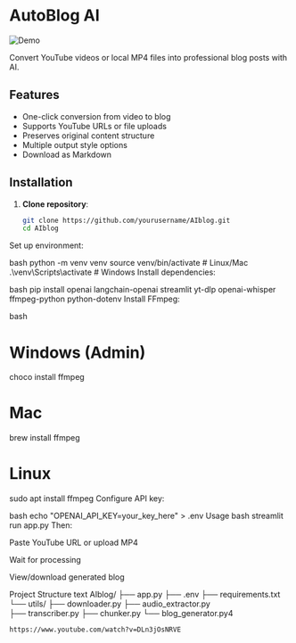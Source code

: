 # AutoBlog AI

![Demo](https://media.giphy.com/media/v1.Y2lkPTc5MGI3NjExcDk5d2V4dWZ6Y3V1dG5tZ3RjYzV4Z2h6dGJ6eHp1a2J6bmV4YiZlcD12MV9pbnRlcm5hbF9naWZfYnlfaWQmY3Q9Zw/3o7qE1YN7aBOFPRw8E/giphy.gif)

Convert YouTube videos or local MP4 files into professional blog posts with AI.

## Features
- One-click conversion from video to blog
- Supports YouTube URLs or file uploads
- Preserves original content structure
- Multiple output style options
- Download as Markdown

## Installation

1. **Clone repository**:
   ```bash
   git clone https://github.com/yourusername/AIblog.git
   cd AIblog
Set up environment:

bash
python -m venv venv
source venv/bin/activate  # Linux/Mac
.\venv\Scripts\activate   # Windows
Install dependencies:

bash
pip install openai langchain-openai streamlit yt-dlp openai-whisper ffmpeg-python python-dotenv
Install FFmpeg:

bash
# Windows (Admin)
choco install ffmpeg

# Mac
brew install ffmpeg

# Linux
sudo apt install ffmpeg
Configure API key:

bash
echo "OPENAI_API_KEY=your_key_here" > .env
Usage
bash
streamlit run app.py
Then:

Paste YouTube URL or upload MP4

Wait for processing

View/download generated blog

Project Structure
text
AIblog/
├── app.py
├── .env
├── requirements.txt
└── utils/
    ├── downloader.py
    ├── audio_extractor.py  
    ├── transcriber.py
    ├── chunker.py
    └── blog_generator.py4

    https://www.youtube.com/watch?v=DLn3jOsNRVE
